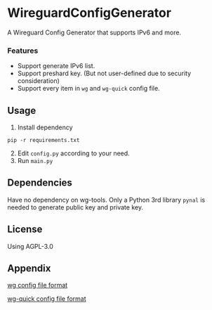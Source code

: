 # WireguardConfigGenerator
A Wireguard Config Generator that supports IPv6 and more.

### Features 
* Support generate IPv6 list.
* Support preshard key. (But not user-defined due to security consideration)
* Support every item in `wg` and `wg-quick` config file.

## Usage
1. Install dependency
```
pip -r requirements.txt
```
2. Edit `config.py` according to your need.
3. Run `main.py`
   
## Dependencies
Have no dependency on wg-tools.
Only a Python 3rd library `pynal` is needed to generate public key and private key.

## License
Using AGPL-3.0

## Appendix
[wg config file format](https://git.zx2c4.com/wireguard-tools/about/src/man/wg.8#CONFIGURATION%20FILE%20FORMAT)

[wg-quick config file format](https://git.zx2c4.com/wireguard-tools/about/src/man/wg-quick.8#CONFIGURATION)